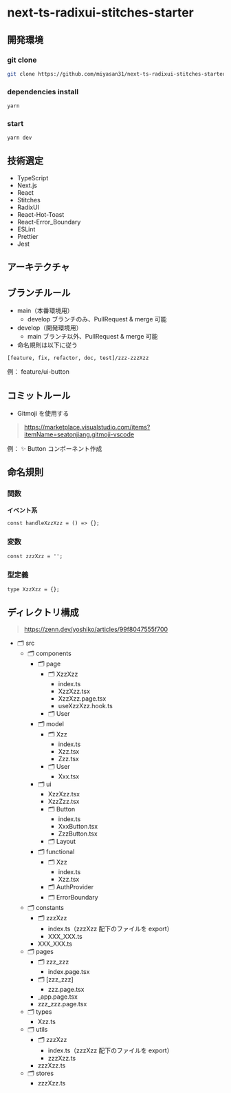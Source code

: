 # next-ts-radixui-stitches-starter

## 開発環境

### git clone

```bash
git clone https://github.com/miyasan31/next-ts-radixui-stitches-starter.git
```

### dependencies install

```bash
yarn
```

### start

```bash
yarn dev
```

## 技術選定

- TypeScript
- Next.js
- React
- Stitches
- RadixUI
- React-Hot-Toast
- React-Error_Boundary
- ESLint
- Prettier
- Jest

## アーキテクチャ

## ブランチルール

- main（本番環境用）
  - develop ブランチのみ、PullRequest & merge 可能
- develop（開発環境用）
  - main ブランチ以外、PullRequest & merge 可能
- 命名規則は以下に従う

`[feature, fix, refactor, doc, test]/zzz-zzzXzz`

例： feature/ui-button

## コミットルール

- Gitmoji を使用する

> https://marketplace.visualstudio.com/items?itemName=seatonjiang.gitmoji-vscode

例： ✨ Button コンポーネント作成

## 命名規則

### 関数

**イベント系**

`const handleXzzXzz = () => {};`

### 変数

`const zzzXzz = '';`

### 型定義

`type XzzXzz = {};`

## ディレクトリ構成

> https://zenn.dev/yoshiko/articles/99f8047555f700

- 🗂 src
  - 🗂 components
    - 🗂 page
      - 🗂 XzzXzz
        - index.ts
        - XzzXzz.tsx
        - XzzXzz.page.tsx
        - useXzzXzz.hook.ts
      - 🗂 User
    - 🗂 model
      - 🗂 Xzz
        - index.ts
        - Xzz.tsx
        - Zzz.tsx
      - 🗂 User
        - Xxx.tsx
    - 🗂 ui
      - XzzXzz.tsx
      - XzzZzz.tsx
      - 🗂 Button
        - index.ts
        - XxxButton.tsx
        - ZzzButton.tsx
      - 🗂 Layout
    - 🗂 functional
      - 🗂 Xzz
        - index.ts
        - Xzz.tsx
      - 🗂 AuthProvider
      - 🗂 ErrorBoundary
  - 🗂 constants
    - 🗂 zzzXzz
      - index.ts（zzzXzz 配下のファイルを export）
      - XXX_XXX.ts
    - XXX_XXX.ts
  - 🗂 pages
    - 🗂 zzz_zzz
      - index.page.tsx
    - 🗂 [zzz_zzz]
      - zzz.page.tsx
    - \_app.page.tsx
    - zzz_zzz.page.tsx
  - 🗂 types
    - Xzz.ts
  - 🗂 utils
    - 🗂 zzzXzz
      - index.ts（zzzXzz 配下のファイルを export）
      - zzzXzz.ts
    - zzzXzz.ts
  - 🗂 stores
    - zzzXzz.ts
